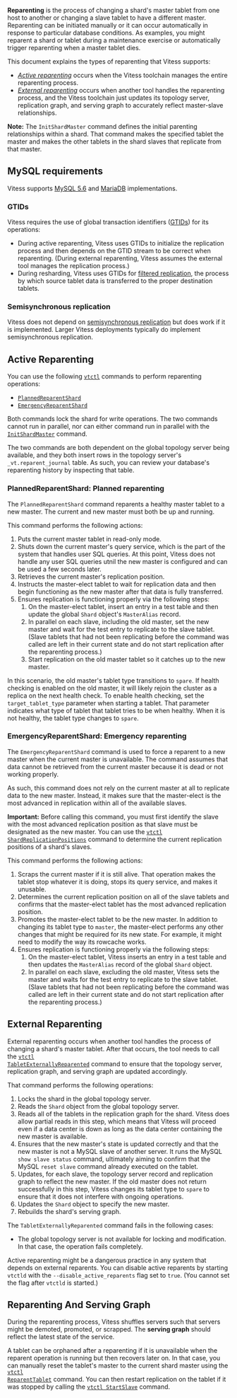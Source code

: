**Reparenting** is the process of changing a shard's master tablet
from one host to another or changing a slave tablet to have a
different master. Reparenting can be initiated manually
or it can occur automatically in response to particular database
conditions. As examples, you might reparent a shard or tablet during
a maintenance exercise or automatically trigger reparenting when
a master tablet dies.

This document explains the types of reparenting that Vitess supports:

* *[Active reparenting](#active-reparenting)* occurs when the Vitess
  toolchain manages the entire reparenting process.
* *[External reparenting](#external-reparenting)* occurs when another tool
  handles the reparenting process, and the Vitess toolchain just updates its
  topology server, replication graph, and serving graph to accurately reflect
  master-slave relationships.

**Note:** The <code>InitShardMaster</code> command defines the initial
parenting relationships within a shard. That command makes the specified
tablet the master and makes the other tablets in the shard slaves that
replicate from that master.

## MySQL requirements

Vitess supports [MySQL 5.6](https://dev.mysql.com/doc/refman/5.6/en/replication-gtids-howto.html) and [MariaDB](https://mariadb.com/kb/en/mariadb/global-transaction-id/) implementations.

### GTIDs
Vitess requires the use of global transaction identifiers
([GTIDs](https://dev.mysql.com/doc/refman/5.6/en/replication-gtids-concepts.html)) for its operations:

* During active reparenting, Vitess uses GTIDs to initialize the
  replication process and then depends on the GTID stream to be
  correct when reparenting. (During external reparenting, Vitess
  assumes the external tool manages the replication process.)
* During resharding, Vitess uses GTIDs for
  [filtered replication](/user-guide/sharding.html#filtered-replication),
  the process by which source tablet data is transferred to the proper
  destination tablets.

### Semisynchronous replication

Vitess does not depend on
[semisynchronous replication](https://dev.mysql.com/doc/refman/5.6/en/replication-semisync.html) but does work if it is implemented.
Larger Vitess deployments typically do implement semisynchronous replication.

## Active Reparenting

You can use the following <code>[vtctl](/reference/vtctl.html)</code>
commands to perform reparenting operations:

* <code>[PlannedReparentShard](#plannedreparentshard:-planned-reparenting)</code>
* <code>[EmergencyReparentShard](#emergencyreparentshard:-emergency-reparenting)</code>

Both commands lock the shard for write operations. The two commands
cannot run in parallel, nor can either command run in parallel with the
<code>[InitShardMaster](/reference/vtctl.html#initshardmaster)</code>
command.

The two commands are both dependent on the global topology server being
available, and they both insert rows in the topology server's
<code>\_vt.reparent\_journal</code> table. As such, you can review
your database's reparenting history by inspecting that table.

### PlannedReparentShard: Planned reparenting

The <code>PlannedReparentShard</code> command reparents a healthy master
tablet to a new master. The current and new master must both be up and
running.

This command performs the following actions:

1. Puts the current master tablet in read-only mode.
1. Shuts down the current master's query service, which is the part of
   the system that handles user SQL queries. At this point, Vitess does
   not handle any user SQL queries utnil the new master is configured
   and can be used a few seconds later.
1. Retrieves the current master's replication position.
1. Instructs the master-elect tablet to wait for replication data and
   then begin functioning as the new master after that data is fully
   transferred.
1. Ensures replication is functioning properly via the following steps:
   1.  On the master-elect tablet, insert an entry in a test table
       and then update the global <code>Shard</code> object's
       <code>MasterAlias</code> record.
   1.  In parallel on each slave, including the old master, set the new
       master and wait for the test entry to replicate to the slave tablet.
       (Slave tablets that had not been replicating before the command was
       called are left in their current state and do not start replication
       after the reparenting process.)
   1.  Start replication on the old master tablet so it catches up to the
       new master.

In this scenario, the old master's tablet type transitions to
<code>spare</code>. If health checking is enabled on the old master,
it will likely rejoin the cluster as a replica on the next health
check. To enable health checking, set the
<code>target\_tablet\_type</code> parameter when starting a tablet.
That parameter indicates what type of tablet that tablet tries to be
when healthy. When it is not healthy, the tablet type changes to
<code>spare</code>.

### EmergencyReparentShard: Emergency reparenting

The <code>EmergencyReparentShard</code> command is used to force
a reparent to a new master when the current master is unavailable.
The command assumes that data cannot be retrieved from the current
master because it is dead or not working properly.

As such, this command does not rely on the current master at all 
to replicate data to the new master. Instead, it makes sure that
the master-elect is the most advanced in replication within all
of the available slaves.

**Important:** Before calling this command, you must first identify
the slave with the most advanced replication position as that slave
must be designated as the new master. You can use the 
<code>[vtctl ShardReplicationPositions](/reference/vtctl.html#shardreplicationpositions)</code>
command to determine the current replication positions of a shard's slaves.

This command performs the following actions:

1. Scraps the current master if it is still alive. That operation
   makes the tablet stop whatever it is doing, stops its query service,
   and makes it unusable.
1. Determines the current replication position on all of the slave
   tablets and confirms that the master-elect tablet has the most
   advanced replication position.
1. Promotes the master-elect tablet to be the new master. In addition to
   changing its tablet type to <code>master</code>, the master-elect
   performs any other changes that might be required for its new state.
   For example, it might need to modify the way its rowcache works.
1. Ensures replication is functioning properly via the following steps:
   1.  On the master-elect tablet, Vitess inserts an entry in a test table
       and then updates the <code>MasterAlias</code> record of the global
       <code>Shard</code> object.
   1.  In parallel on each slave, excluding the old master, Vitess sets the
       master and waits for the test entry to replicate to the slave tablet.
       (Slave tablets that had not been replicating before the command was
       called are left in their current state and do not start replication
       after the reparenting process.)

## External Reparenting

External reparenting occurs when another tool handles the process
of changing a shard's master tablet. After that occurs, the tool
needs to call the
<code>[vtctl TabletExternallyReparented](/reference/vtctl.html#tabletexternallyreparented)</code>
command to ensure that the topology server, replication graph, and serving
graph are updated accordingly.

That command performs the following operations:

1. Locks the shard in the global topology server.
1. Reads the <code>Shard</code> object from the global topology server.
1. Reads all of the tablets in the replication graph for the shard.
   Vitess does allow partial reads in this step, which means that Vitess
   will proceed even if a data center is down as long as the data center
   containing the new master is available.
1. Ensures that the new master's state is updated correctly and that the
   new master is not a MySQL slave of another server. It runs the MySQL
   <code>show slave status</code> command, ultimately aiming to confirm
   that the MySQL <code>reset slave</code> command already executed on
   the tablet.
1. Updates, for each slave, the topology server record and replication
   graph to reflect the new master. If the old master does not return
   successfully in this step, Vitess changes its tablet type to
   <code>spare</code> to ensure that it does not interfere with ongoing
   operations.
1. Updates the <code>Shard</code> object to specify the new master.
1. Rebuilds the shard's serving graph.

The <code>TabletExternallyReparented</code> command fails in the following
cases:

* The global topology server is not available for locking and
  modification. In that case, the operation fails completely.

Active reparenting might be a dangerous practice in any system
that depends on external reparents. You can disable active reparents
by starting <code>vtctld</code> with the
<code>--disable\_active\_reparents</code> flag set to <code>true</code>.
(You cannot set the flag after <code>vtctld</code> is started.)

## Reparenting And Serving Graph

During the reparenting process, Vitess shuffles servers such that servers
might be demoted, promoted, or scrapped. The **serving graph** should
reflect the latest state of the service.

A tablet can be orphaned after a reparenting if it is unavailable
when the reparent operation is running but then recovers later on.
In that case, you can manually reset the tablet's master to the
current shard master using the
<code>[vtctl ReparentTablet](/reference/vtctl.html#reparenttablet)</code>
command. You can then restart replication on the tablet if it was stopped
by calling the <code>[vtctl StartSlave](/reference/vtctl.html#startslave)</code>
command.
